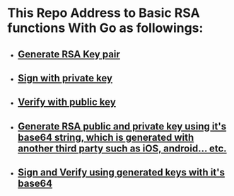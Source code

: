 # This Repo Address to Basic RSA functions With Go as followings:

[logo]: https://ih0.redbubble.net/image.377846240.0222/flat,800x800,070,f.jpg "Go RSA"

- ## [Generate RSA Key pair](https://github.com/anuradhss/GoLangRSA/blob/master/RSA/main.go)
- ## [Sign with private key](https://github.com/anuradhss/GoLangRSA/blob/master/RSA/main.go)
- ## [Verify with public key](https://github.com/anuradhss/GoLangRSA/blob/master/RSA/main.go)
- ## [Generate RSA public and private key using it's base64 string, which is generated with another third party such as iOS, android... etc.](https://github.com/anuradhss/GoLangRSA/blob/master/RSABase64/main.go)
- ## [Sign and Verify using generated keys with it's base64](https://github.com/anuradhss/GoLangRSA/blob/master/RSABase64/main.go)
